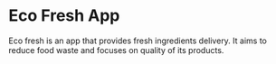 # Eco Fresh App

Eco fresh is an app that provides fresh ingredients delivery. It aims to reduce food waste and focuses on quality of its products.